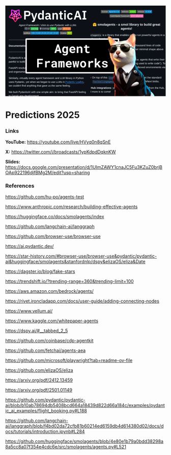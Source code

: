 ![thumbnail](thumbnail.png)

# Predictions 2025

### Links

**YouTube:** https://youtube.com/live/HVyq0n8qSnE

**X:** https://twitter.com/i/broadcasts/1ypKdpdDqknKW

**Slides:** https://docs.google.com/presentation/d/1UImZAWY1cnaJC5Fu3KZuZ0brjBOAp922196djfBMg2M/edit?usp=sharing

### References

https://github.com/hu-po/agents-test

https://www.anthropic.com/research/building-effective-agents

https://huggingface.co/docs/smolagents/index

https://github.com/langchain-ai/langgraph

https://github.com/browser-use/browser-use

https://ai.pydantic.dev/

https://star-history.com/#browser-use/browser-use&pydantic/pydantic-ai&huggingface/smolagents&stanfordnlp/dspy&elizaOS/eliza&Date

https://dagster.io/blog/fake-stars

https://trendshift.io/?trending-range=360&trending-limit=100

https://aws.amazon.com/bedrock/agents/

https://rivet.ironcladapp.com/docs/user-guide/adding-connecting-nodes

https://www.vellum.ai/

https://www.kaggle.com/whitepaper-agents

https://dspy.ai/#__tabbed_2_5

https://github.com/coinbase/cdp-agentkit

https://github.com/fetchai/agents-aea

https://github.com/microsoft/playwright?tab=readme-ov-file

https://github.com/elizaOS/eliza

https://arxiv.org/pdf/2412.13459

https://arxiv.org/pdf/2501.01149

https://github.com/pydantic/pydantic-ai/blob/b10ab78694db5408bcd664a18439d822d66a184c/examples/pydantic_ai_examples/flight_booking.py#L188

https://github.com/langchain-ai/langgraph/blob/f4bd02da72cfb81b60214ed6159db4d614380d02/docs/docs/tutorials/introduction.ipynb#L284

https://github.com/huggingface/smolagents/blob/4e80e1b79a0bdd38298a8a5cc8a07f354e4cdc6e/src/smolagents/agents.py#L521